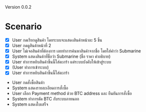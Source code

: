 Version 0.0.2
# Scenario

* [X] User กดเรียกดูสินค้า โดยระบบจะแสดงสินค้าหน้าละ 5 ชิ้น
* [X] User กดดูสินค้าหน้าที่ 2
* [X] User ไม่เจอสินค้าที่ต้องการ เลยทำการค้นหาสินค้าจากชื่อ โดยใส่คำว่า Submarine
* [X] System แสดงสินค้าที่ชื่อว่า Submarine (ชื่อ ราคา คำอธิบาย)
* [X] User ทำการหยิบสินค้าชิ้นนี้ใส่ตะกร้า แต่ระบบบังคับให้เข้าสู่ระบบ
* [X] (User ทำการเข้าระบบ)
* [X] User ทำการหยิบสินค้าชิ้นนี้ใส่ตะกร้า
* User กดสั่งซื้อสินค้า
* System แสดงรายละเอียดการสั่งซื้อ
* User เลือก Payment method ด้วย BTC address และ ยืนยันการสั่งซื้อ
* System ทำการตัด BTC กับระบบภายนอก
* System แสดงใบเสร็จ